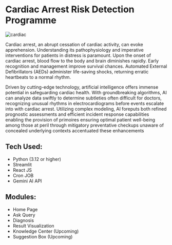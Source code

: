 # Cardiac Arrest Risk Detection Programme


![cardiac](https://github.com/user-attachments/assets/5324d986-0da6-4720-8bd9-3f9515292728)


Cardiac arrest, an abrupt cessation of cardiac activity, can evoke apprehension. Understanding its pathophysiology and imperative interventions for patients in distress is paramount. Upon the onset of cardiac arrest, blood flow to the body and brain diminishes rapidly. Early recognition and management improve survival chances. Automated External Defibrillators (AEDs) administer life-saving shocks, returning erratic heartbeats to a normal rhythm. 

Driven by cutting-edge technology, artificial intelligence offers immense potential in safeguarding cardiac health. With groundbreaking algorithms, AI can analyze data swiftly to determine subtleties often difficult for doctors, recognizing unusual rhythms in electrocardiograms before events escalate into with cardiac arrest. Utilizing complex modeling, AI foreputs both refined prognostic assessments and efficient incident response capabilities enabling the provision of primoires ensuring optimal patient well-being among those at peril through mitigatory preventative checkups unaware of concealed underlying contexts accentuated these enhancements


## Tech Used:
- Python (3.12 or higher)
- Streamlit
- React JS
- Cron JOB
- Gemini AI API

## Modules:
- Home Page
- Ask Query
- Diagnosis
- Result Visualization
- Knowledge Center (Upcoming)
- Suggestion Box (Upcoming)
